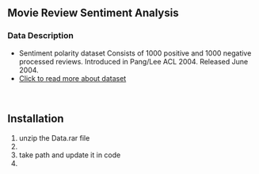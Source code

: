 ## Movie Review Sentiment Analysis

### Data Description
<ul>
<li>  Sentiment polarity dataset Consists of 1000 positive and 1000 negative processed reviews. Introduced in Pang/Lee ACL 2004. Released June 2004. </li>

  <li><a href="https://www.cs.cornell.edu/people/pabo/movie-review-data/poldata.README.2.0.txt">Click to read more about dataset</a></li>
</ul>
<br>

## Installation
<ol>
  <li>unzip the Data.rar file<li><li>take path and update it in code<li>
  </ol>
